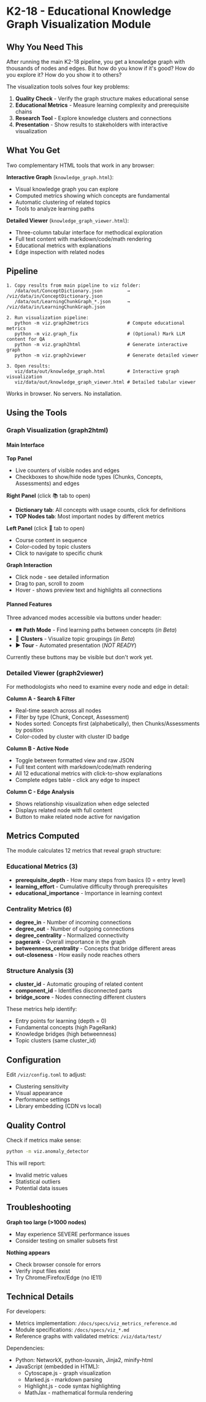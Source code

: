 # K2-18 - Educational Knowledge Graph Visualization Module

## Why You Need This

After running the main K2-18 pipeline, you get a knowledge graph with thousands of nodes and edges. But how do you know if it's good? How do you explore it? How do you show it to others?

The visualization tools solves four key problems:

1. **Quality Check** - Verify the graph structure makes educational sense
2. **Educational Metrics** - Measure learning complexity and prerequisite chains  
3. **Research Tool** - Explore knowledge clusters and connections
4. **Presentation** - Show results to stakeholders with interactive visualization

## What You Get

Two complementary HTML tools that work in any browser:

**Interactive Graph** (`knowledge_graph.html`):
- Visual knowledge graph you can explore
- Computed metrics showing which concepts are fundamental
- Automatic clustering of related topics
- Tools to analyze learning paths

**Detailed Viewer** (`knowledge_graph_viewer.html`):
- Three-column tabular interface for methodical exploration
- Full text content with markdown/code/math rendering
- Educational metrics with explanations
- Edge inspection with related nodes

## Pipeline

```
1. Copy results from main pipeline to viz folder:
   /data/out/ConceptDictionary.json         → /viz/data/in/ConceptDictionary.json
   /data/out/LearningChunkGraph_*.json      → /viz/data/in/LearningChunkGraph.json

2. Run visualization pipeline:
   python -m viz.graph2metrics              # Compute educational metrics
   python -m viz.graph_fix                  # (Optional) Mark LLM content for QA
   python -m viz.graph2html                 # Generate interactive graph
   python -m viz.graph2viewer               # Generate detailed viewer

3. Open results:
   viz/data/out/knowledge_graph.html        # Interactive graph visualization
   viz/data/out/knowledge_graph_viewer.html # Detailed tabular viewer
```

Works in browser. No servers. No installation.

## Using the Tools

### Graph Visualization (graph2html)

#### Main Interface

**Top Panel**
- Live counters of visible nodes and edges
- Checkboxes to show/hide node types (Chunks, Concepts, Assessments) and edges

**Right Panel** (click 📚 tab to open)
- **Dictionary tab**: All concepts with usage counts, click for definitions
- **TOP Nodes tab**: Most important nodes by different metrics

**Left Panel** (click 📖 tab to open)
- Course content in sequence
- Color-coded by topic clusters
- Click to navigate to specific chunk

**Graph Interaction**
- Click node - see detailed information
- Drag to pan, scroll to zoom
- Hover - shows preview text and highlights all connections

#### Planned Features

Three advanced modes accessible via buttons under header:
- 🛤️ **Path Mode** - Find learning paths between concepts (_in Beta_)
- 🎨 **Clusters** - Visualize topic groupings (_in Beta_)
- ▶️ **Tour** - Automated presentation (_NOT READY_)

Currently these buttons may be visible but don't work yet.

### Detailed Viewer (graph2viewer)

For methodologists who need to examine every node and edge in detail:

**Column A - Search & Filter**
- Real-time search across all nodes
- Filter by type (Chunk, Concept, Assessment)
- Nodes sorted: Concepts first (alphabetically), then Chunks/Assessments by position
- Color-coded by cluster with cluster ID badge

**Column B - Active Node**
- Toggle between formatted view and raw JSON
- Full text content with markdown/code/math rendering
- All 12 educational metrics with click-to-show explanations
- Complete edges table - click any edge to inspect

**Column C - Edge Analysis**
- Shows relationship visualization when edge selected
- Displays related node with full content
- Button to make related node active for navigation

## Metrics Computed

The module calculates 12 metrics that reveal graph structure:

### Educational Metrics (3)
- **prerequisite_depth** - How many steps from basics (0 = entry level)
- **learning_effort** - Cumulative difficulty through prerequisites
- **educational_importance** - Importance in learning context

### Centrality Metrics (6)
- **degree_in** - Number of incoming connections
- **degree_out** - Number of outgoing connections
- **degree_centrality** - Normalized connectivity
- **pagerank** - Overall importance in the graph
- **betweenness_centrality** - Concepts that bridge different areas
- **out-closeness** - How easily node reaches others

### Structure Analysis (3)
- **cluster_id** - Automatic grouping of related content
- **component_id** - Identifies disconnected parts
- **bridge_score** - Nodes connecting different clusters

These metrics help identify:
- Entry points for learning (depth = 0)
- Fundamental concepts (high PageRank)
- Knowledge bridges (high betweenness)
- Topic clusters (same cluster_id)

## Configuration

Edit `/viz/config.toml` to adjust:
- Clustering sensitivity
- Visual appearance
- Performance settings
- Library embedding (CDN vs local)

## Quality Control

Check if metrics make sense:
```bash
python -m viz.anomaly_detector
```

This will report:
- Invalid metric values
- Statistical outliers
- Potential data issues

## Troubleshooting

**Graph too large (>1000 nodes)**
- May experience SEVERE performance issues
- Consider testing on smaller subsets first

**Nothing appears**
- Check browser console for errors
- Verify input files exist
- Try Chrome/Firefox/Edge (no IE11)

## Technical Details

For developers:
- Metrics implementation: `/docs/specs/viz_metrics_reference.md`
- Module specifications: `/docs/specs/viz_*.md`
- Reference graphs with validated metrics: `/viz/data/test/`

Dependencies:
- Python: NetworkX, python-louvain, Jinja2, minify-html
- JavaScript (embedded in HTML):
  - Cytoscape.js - graph visualization
  - Marked.js - markdown parsing
  - Highlight.js - code syntax highlighting
  - MathJax - mathematical formula rendering